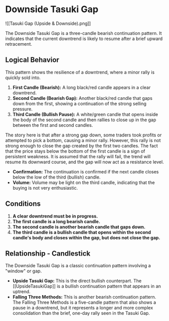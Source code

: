 # Downside Tasuki Gap

![[Tasuki Gap (Upside & Downside).png]]

The Downside Tasuki Gap is a three-candle bearish continuation pattern. It indicates that the current downtrend is likely to resume after a brief upward retracement.

## Logical Behavior

This pattern shows the resilience of a downtrend, where a minor rally is quickly sold into.

1.  **First Candle (Bearish):** A long black/red candle appears in a clear downtrend.
2.  **Second Candle (Bearish Gap):** Another black/red candle that gaps down from the first, showing a continuation of the strong selling pressure.
3.  **Third Candle (Bullish Pause):** A white/green candle that opens inside the body of the second candle and then rallies to close up in the gap between the first and second candles.

The story here is that after a strong gap down, some traders took profits or attempted to pick a bottom, causing a minor rally. However, this rally is not strong enough to close the gap created by the first two candles. The fact that the price stays below the bottom of the first candle is a sign of persistent weakness. It is assumed that the rally will fail, the trend will resume its downward course, and the gap will now act as a resistance level.

- **Confirmation:** The continuation is confirmed if the next candle closes below the low of the third (bullish) candle.
- **Volume:** Volume may be light on the third candle, indicating that the buying is not very enthusiastic.

## Conditions

1.  **A clear downtrend must be in progress.**
2.  **The first candle is a long bearish candle.**
3.  **The second candle is another bearish candle that gaps down.**
4.  **The third candle is a bullish candle that opens within the second candle's body and closes within the gap, but does not close the gap.**

## Relationship - Candlestick

The Downside Tasuki Gap is a classic continuation pattern involving a "window" or gap.

- **Upside Tasuki Gap:** This is the direct bullish counterpart. The [[UpsideTasukiGap]] is a bullish continuation pattern that appears in an uptrend.
- **Falling Three Methods:** This is another bearish continuation pattern. The Falling Three Methods is a five-candle pattern that also shows a pause in a downtrend, but it represents a longer and more complex consolidation than the brief, one-day rally seen in the Tasuki Gap.
